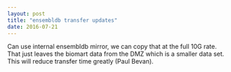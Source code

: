 ```yaml
---
layout: post
title: "ensembldb transfer updates"
date: 2016-07-21
---
```


Can use internal ensembldb mirror, we can copy that at the full 10G rate. That just leaves the biomart data from the DMZ which is a smaller data set. This will reduce transfer time greatly (Paul Bevan).

